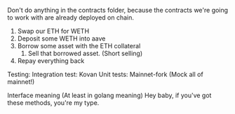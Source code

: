 Don't do anything in the contracts folder,
because the contracts we're going to work with
are already deployed on chain.

1. Swap our ETH for WETH
2. Deposit some WETH into aave
3. Borrow some asset with the ETH collateral
   1. Sell that borrowed asset. (Short selling) 
4. Repay everything back


Testing:
Integration test: Kovan
Unit tests: Mainnet-fork (Mock all of mainnet!)

Interface meaning (At least in golang meaning)
Hey baby, if you've got these methods, you're my type.